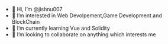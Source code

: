 - 👋 Hi, I’m @jishnu007
- 👀 I’m interested in Web Devolpement,Game Development and BlockChain 
- 🌱 I’m currently learning Vue and Solidity
- 💞️ I’m looking to collaborate on anything which interests me

<!---
jishnu007/jishnu007 is a ✨ special ✨ repository because its `README.md` (this file) appears on your GitHub profile.
You can click the Preview link to take a look at your changes.
--->
